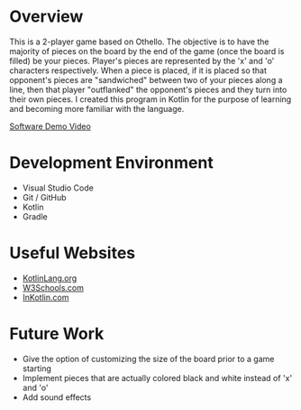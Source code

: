 # Overview

This is a 2-player game based on Othello. The objective is to have the majority of pieces on the board by the end of the game (once the board is filled) be your pieces. Player's pieces are represented by the 'x' and 'o' characters respectively. When a piece is placed, if it is placed so that opponent's pieces are "sandwiched" between two of your pieces along a line, then that player "outflanked" the opponent's pieces and they turn into their own pieces. I created this program in Kotlin for the purpose of learning and becoming more familiar with the language. 

[Software Demo Video](https://www.youtube.com/watch?v=iJo7wltR7FY&ab_channel=JohnEllefson)

# Development Environment

- Visual Studio Code
- Git / GitHub
- Kotlin
- Gradle

# Useful Websites

- [KotlinLang.org](https://kotlinlang.org/)
- [W3Schools.com](https://www.w3schools.com/KOTLIN/index.php)
- [InKotlin.com](https://in-kotlin.com/ide/vscode/setup-vscode-for-kotlin-development/)

# Future Work

- Give the option of customizing the size of the board prior to a game starting
- Implement pieces that are actually colored black and white instead of 'x' and 'o'
- Add sound effects
